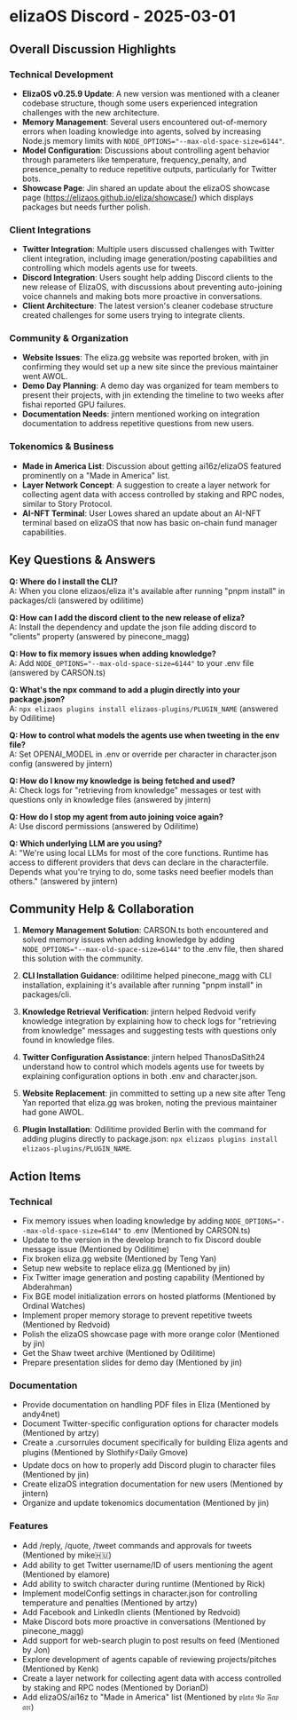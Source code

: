 # elizaOS Discord - 2025-03-01

## Overall Discussion Highlights

### Technical Development
- **ElizaOS v0.25.9 Update**: A new version was mentioned with a cleaner codebase structure, though some users experienced integration challenges with the new architecture.
- **Memory Management**: Several users encountered out-of-memory errors when loading knowledge into agents, solved by increasing Node.js memory limits with `NODE_OPTIONS="--max-old-space-size=6144"`.
- **Model Configuration**: Discussions about controlling agent behavior through parameters like temperature, frequency_penalty, and presence_penalty to reduce repetitive outputs, particularly for Twitter bots.
- **Showcase Page**: Jin shared an update about the elizaOS showcase page (https://elizaos.github.io/eliza/showcase/) which displays packages but needs further polish.

### Client Integrations
- **Twitter Integration**: Multiple users discussed challenges with Twitter client integration, including image generation/posting capabilities and controlling which models agents use for tweets.
- **Discord Integration**: Users sought help adding Discord clients to the new release of ElizaOS, with discussions about preventing auto-joining voice channels and making bots more proactive in conversations.
- **Client Architecture**: The latest version's cleaner codebase structure created challenges for some users trying to integrate clients.

### Community & Organization
- **Website Issues**: The eliza.gg website was reported broken, with jin confirming they would set up a new site since the previous maintainer went AWOL.
- **Demo Day Planning**: A demo day was organized for team members to present their projects, with jin extending the timeline to two weeks after fishai reported GPU failures.
- **Documentation Needs**: jintern mentioned working on integration documentation to address repetitive questions from new users.

### Tokenomics & Business
- **Made in America List**: Discussion about getting ai16z/elizaOS featured prominently on a "Made in America" list.
- **Layer Network Concept**: A suggestion to create a layer network for collecting agent data with access controlled by staking and RPC nodes, similar to Story Protocol.
- **AI-NFT Terminal**: User Lowes shared an update about an AI-NFT terminal based on elizaOS that now has basic on-chain fund manager capabilities.

## Key Questions & Answers

**Q: Where do I install the CLI?**  
A: When you clone elizaos/eliza it's available after running "pnpm install" in packages/cli (answered by odilitime)

**Q: How can I add the discord client to the new release of eliza?**  
A: Install the dependency and update the json file adding discord to "clients" property (answered by pinecone_magg)

**Q: How to fix memory issues when adding knowledge?**  
A: Add `NODE_OPTIONS="--max-old-space-size=6144"` to your .env file (answered by CARSON.ts)

**Q: What's the npx command to add a plugin directly into your package.json?**  
A: `npx elizaos plugins install elizaos-plugins/PLUGIN_NAME` (answered by Odilitime)

**Q: How to control what models the agents use when tweeting in the env file?**  
A: Set OPENAI_MODEL in .env or override per character in character.json config (answered by jintern)

**Q: How do I know my knowledge is being fetched and used?**  
A: Check logs for "retrieving from knowledge" messages or test with questions only in knowledge files (answered by jintern)

**Q: How do I stop my agent from auto joining voice again?**  
A: Use discord permissions (answered by Odilitime)

**Q: Which underlying LLM are you using?**  
A: "We're using local LLMs for most of the core functions. Runtime has access to different providers that devs can declare in the characterfile. Depends what you're trying to do, some tasks need beefier models than others." (answered by jintern)

## Community Help & Collaboration

1. **Memory Management Solution**:
   CARSON.ts both encountered and solved memory issues when adding knowledge by adding `NODE_OPTIONS="--max-old-space-size=6144"` to the .env file, then shared this solution with the community.

2. **CLI Installation Guidance**:
   odilitime helped pinecone_magg with CLI installation, explaining it's available after running "pnpm install" in packages/cli.

3. **Knowledge Retrieval Verification**:
   jintern helped Redvoid verify knowledge integration by explaining how to check logs for "retrieving from knowledge" messages and suggesting tests with questions only found in knowledge files.

4. **Twitter Configuration Assistance**:
   jintern helped ThanosDaSith24 understand how to control which models agents use for tweets by explaining configuration options in both .env and character.json.

5. **Website Replacement**:
   jin committed to setting up a new site after Teng Yan reported that eliza.gg was broken, noting the previous maintainer had gone AWOL.

6. **Plugin Installation**:
   Odilitime provided Berlin with the command for adding plugins directly to package.json: `npx elizaos plugins install elizaos-plugins/PLUGIN_NAME`.

## Action Items

### Technical
- Fix memory issues when loading knowledge by adding `NODE_OPTIONS="--max-old-space-size=6144"` to .env (Mentioned by CARSON.ts)
- Update to the version in the develop branch to fix Discord double message issue (Mentioned by Odilitime)
- Fix broken eliza.gg website (Mentioned by Teng Yan)
- Setup new website to replace eliza.gg (Mentioned by jin)
- Fix Twitter image generation and posting capability (Mentioned by Abderahman)
- Fix BGE model initialization errors on hosted platforms (Mentioned by Ordinal Watches)
- Implement proper memory storage to prevent repetitive tweets (Mentioned by Redvoid)
- Polish the elizaOS showcase page with more orange color (Mentioned by jin)
- Get the Shaw tweet archive (Mentioned by Odilitime)
- Prepare presentation slides for demo day (Mentioned by jin)

### Documentation
- Provide documentation on handling PDF files in Eliza (Mentioned by andy4net)
- Document Twitter-specific configuration options for character models (Mentioned by artzy)
- Create a .cursorrules document specifically for building Eliza agents and plugins (Mentioned by Slothify⚡Daily Gmove)
- Update docs on how to properly add Discord plugin to character files (Mentioned by jin)
- Create elizaOS integration documentation for new users (Mentioned by jintern)
- Organize and update tokenomics documentation (Mentioned by jin)

### Features
- Add /reply, /quote, /tweet commands and approvals for tweets (Mentioned by mike🇭🇺)
- Add ability to get Twitter username/ID of users mentioning the agent (Mentioned by elamore)
- Add ability to switch character during runtime (Mentioned by Rick)
- Implement modelConfig settings in character.json for controlling temperature and penalties (Mentioned by artzy)
- Add Facebook and LinkedIn clients (Mentioned by Redvoid)
- Make Discord bots more proactive in conversations (Mentioned by pinecone_magg)
- Add support for web-search plugin to post results on feed (Mentioned by Jon)
- Explore development of agents capable of reviewing projects/pitches (Mentioned by Kenk)
- Create a layer network for collecting agent data with access controlled by staking and RPC nodes (Mentioned by DorianD)
- Add elizaOS/ai16z to "Made in America" list (Mentioned by 𝔭𝔩𝔞𝔱𝔞 𝔑𝔬 𝔉𝔞𝔭 𝔞𝔯𝔠)